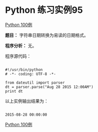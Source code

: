 Python 练习实例95
=============

 [Python 100例](python-100-examples.md)


 **题目：** 字符串日期转换为易读的日期格式。

 **程序分析：** 无。

 程序源代码：


```

#!/usr/bin/python
# -*- coding: UTF-8 -*-

from dateutil import parser
dt = parser.parse("Aug 28 2015 12:00AM")
print dt

```

 以上实例输出结果为：


```

2015-08-28 00:00:00

```

 [Python 100例](python-100-examples.md)
